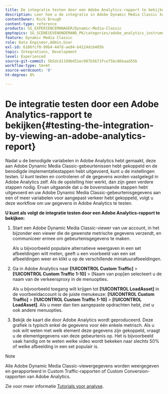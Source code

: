 ```yaml
---
title: De integratie testen door een Adobe Analytics-rapport te bekijken
description: Leer hoe u de integratie in Adobe Dynamic Media Classic kunt testen door een Adobe Analytics-rapport te bekijken.
contentOwner: Rick Brough
content-type: reference
products: SG_EXPERIENCEMANAGER/Dynamic-Media-Classic
geptopics: SG_SCENESEVENONDEMAND_PK/categories/adobe_analytics_instrumentation_kit
feature: Dynamic Media Classic
role: Data Engineer,Admin,User
exl-id: 6186fcf0-99b4-447d-ae94-b4124dcb405b
topic: Integrations, Development
level: Experienced
source-git-commit: 5b5dcd1199bd51ec987b5673fce75bc86baad55b
workflow-type: tm+mt
source-wordcount: '0'
ht-degree: 0%

---
```


# De integratie testen door een Adobe Analytics-rapport te bekijken{#testing-the-integration-by-viewing-an-adobe-analytics-report}

Nadat u de benodigde variabelen in Adobe Analytics hebt gemaakt, deze aan Adobe Dynamic Media Classic-gebeurtenissen hebt gekoppeld en de benodigde implementatiestappen hebt uitgevoerd, kunt u de instellingen testen. U kunt testen en controleren of de gegevens worden vastgelegd in Adobe Analytics zelf. Als de opstelling hier werkt, dan zijn geen verdere stappen nodig. Ervan uitgaande dat u de bovenstaande stappen hebt uitgevoerd en uw Adobe Dynamic Media Classic-gebeurtenisgegevens aan een of meer variabelen voor aangepast verkeer hebt gekoppeld, volgt u deze workflow om uw gegevens in Adobe Analytics te testen.

**U kunt als volgt de integratie testen door een Adobe Analytics-rapport te bekijken:**

1. Start een Adobe Dynamic Media Classic-viewer van uw account, in het bijzonder een viewer die de gewenste metrische gegevens verzendt, en communiceer ermee om gebeurtenisgegevens te maken.

   Als u bijvoorbeeld populaire alternatieve weergaven in een set afbeeldingen wilt meten, geeft u een voorbeeld van een set afbeeldingen weer en klikt u op de verschillende miniatuurafbeeldingen.

1. Ga in Adobe Analytics naar **[!UICONTROL Custom Traffic]** > **[!UICONTROL Custom Traffic 1-10]** > [Naam van pop]en selecteert u de naam van de verkeersproxy in de menuopties.

   Als u bijvoorbeeld toegang wilt krijgen tot **[!UICONTROL LoadAsset]** in de voorbeeldaccount is de juiste menukeuze: **[!UICONTROL Custom Traffic]** > **[!UICONTROL Custom Traffic 1-10]** > **[!UICONTROL LoadAsset]**. Als u meer dan tien aangepaste opdrachten hebt, ziet u ook andere menuopties.

1. Bekijk de kaart die door Adobe Analytics wordt geproduceerd. Deze grafiek is typisch enkel de gegevens voor één enkele metrisch. Als u ook wilt weten met welk element deze gegevens zijn gekoppeld, vraagt u de elementgegevens van deze gebeurtenis op. Het is bijvoorbeeld vaak handig om te weten welke video wordt bekeken naar slechts 50% of welke afbeelding in een set populair is.

>[!NOTE]
>
>Alle Adobe Dynamic Media Classic-viewergegevens worden weergegeven en gerapporteerd in Custom Traffic-rapporten of Custom Conversion-rapporten van Adobe Analytics.

Zie voor meer informatie [Tutorials voor analyse](https://experienceleague.adobe.com/en/docs/analytics-learn/tutorials/overview).